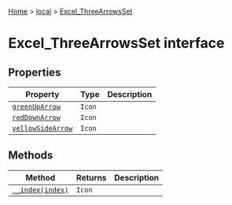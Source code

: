 [Home](./index) &gt; [local](local.md) &gt; [Excel\_ThreeArrowsSet](local.excel_threearrowsset.md)

# Excel\_ThreeArrowsSet interface

## Properties

|  Property | Type | Description |
|  --- | --- | --- |
|  [`greenUpArrow`](local.excel_threearrowsset.greenuparrow.md) | `Icon` |  |
|  [`redDownArrow`](local.excel_threearrowsset.reddownarrow.md) | `Icon` |  |
|  [`yellowSideArrow`](local.excel_threearrowsset.yellowsidearrow.md) | `Icon` |  |

## Methods

|  Method | Returns | Description |
|  --- | --- | --- |
|  [`__index(index)`](local.excel_threearrowsset.__index.md) | `Icon` |  |

